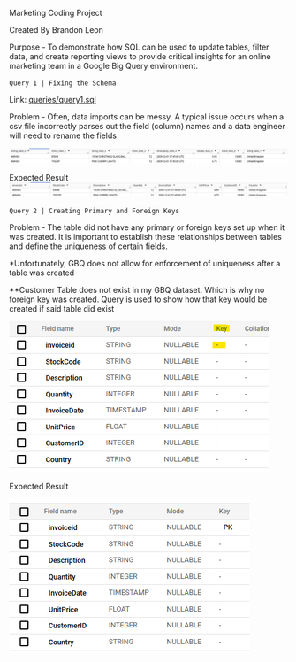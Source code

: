 Marketing Coding Project

Created By Brandon Leon

Purpose - To demonstrate how SQL can be used to update tables, filter data, and create reporting views to provide critical insights for an online marketing team in a Google Big Query environment.

	Query 1 | Fixing the Schema
 
Link: [queries/query1.sql](https://github.com/leonbrandon0021/retail_marketing_project/blob/main/queries/query1_updating_field_names.sql)

Problem - Often, data imports can be messy. A typical issue occurs when a csv file incorrectly parses out the field (column) names and a data engineer will need to rename the fields

![query_1_img](images/query1_schema.png)
 

Expected Result
![query_1_img](images/query1_result.png)

	Query 2 | Creating Primary and Foreign Keys

 Problem - The table did not have any primary or foreign keys set up when it was created. It is important to establish these relationships between tables and define the uniqueness of certain fields.

*Unfortunately, GBQ does not allow for enforcement of uniqueness after a table was created

**Customer Table does not exist in my GBQ dataset. Which is why no foreign key was created. Query is used to show how that key would be created if said table did exist


![query_1_img](images/query2_schema.png)

Expected Result

![query_1_img](images/query2_result.png)
